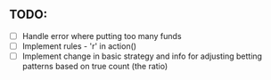 ## TODO:

- [ ] Handle error where putting too many funds 
- [ ] Implement rules - 'r' in action()
- [ ] Implement change in basic strategy and info for adjusting betting patterns based on true count (the ratio)